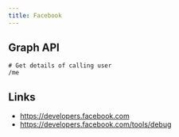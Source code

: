 ```yaml
---
title: Facebook
---
```


## Graph API

```
# Get details of calling user
/me
```

## Links

* <https://developers.facebook.com>
* <https://developers.facebook.com/tools/debug>

